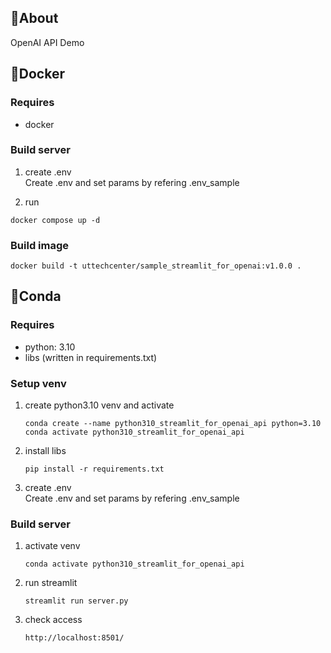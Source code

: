 ## 🚀About

OpenAI API Demo

## 🐋Docker

### Requires

- docker

### Build server

1. create .env  
   Create .env and set params by refering .env_sample

2. run

```
docker compose up -d
```

### Build image

```
docker build -t uttechcenter/sample_streamlit_for_openai:v1.0.0 .
```

## 🐍Conda

### Requires

- python: 3.10
- libs (written in requirements.txt)

### Setup venv

1. create python3.10 venv and activate

   ```
   conda create --name python310_streamlit_for_openai_api python=3.10
   conda activate python310_streamlit_for_openai_api
   ```

2. install libs

   ```
   pip install -r requirements.txt
   ```

3. create .env  
   Create .env and set params by refering .env_sample

### Build server

1. activate venv

   ```
   conda activate python310_streamlit_for_openai_api
   ```

2. run streamlit

   ```
   streamlit run server.py
   ```

3. check access
   ```
   http://localhost:8501/
   ```
